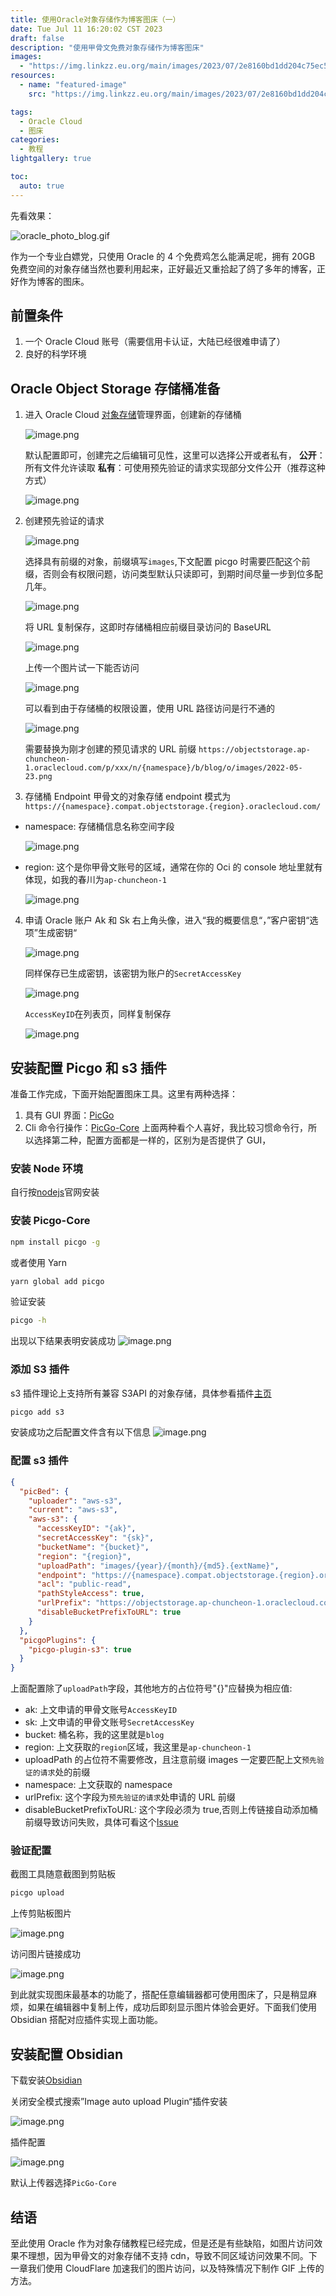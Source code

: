 ```yaml
---
title: 使用Oracle对象存储作为博客图床（一）
date: Tue Jul 11 16:20:02 CST 2023
draft: false
description: "使用甲骨文免费对象存储作为博客图床"
images:
  - "https://img.linkzz.eu.org/main/images/2023/07/2e8160bd1dd204c75ec540bbce0449b3.png"
resources:
  - name: "featured-image"
    src: "https://img.linkzz.eu.org/main/images/2023/07/2e8160bd1dd204c75ec540bbce0449b3.png"

tags:
  - Oracle Cloud
  - 图床
categories:
  - 教程
lightgallery: true

toc:
  auto: true
---
```


先看效果：

![oracle_photo_blog.gif](https://img.linkzz.eu.org/main/images/2023/06/6746b05d3db94d4f5e9dd174a0d73831.gif)

作为一个专业白嫖党，只使用 Oracle 的 4 个免费鸡怎么能满足呢，拥有 20GB
免费空间的对象存储当然也要利用起来，正好最近又重拾起了鸽了多年的博客，正好作为博客的图床。

<!-- more -->

## 前置条件

1. 一个 Oracle Cloud 账号（需要信用卡认证，大陆已经很难申请了）
2. 良好的科学环境

## Oracle Object Storage 存储桶准备

1. 进入 Oracle Cloud
   [对象存储](https://console.ap-chuncheon-1.oraclecloud.com/object-storage/buckets)管理界面，创建新的存储桶

   ![image.png](https://img.linkzz.eu.org/main/images/2023/07/2e8160bd1dd204c75ec540bbce0449b3.png)

   默认配置即可，创建完之后编辑可见性，这里可以选择公开或者私有，
   **公开**：所有文件允许读取
   **私有**：可使用预先验证的请求实现部分文件公开（推荐这种方式）

   ![image.png](https://img.linkzz.eu.org/main/images/2023/07/40096c4fdfbf90922518292d20237ac3.png)

2. 创建预先验证的请求

   ![image.png](https://img.linkzz.eu.org/main/images/2023/07/09d4c0a3290c70273f698dc5d29fd99d.png)

   选择具有前缀的对象，前缀填写`images`,下文配置 picgo
   时需要匹配这个前缀，否则会有权限问题，访问类型默认只读即可，到期时间尽量一步到位多配几年。

   ![image.png](https://img.linkzz.eu.org/main/images/2023/07/6f53d7d3c8cc4abc2c1ed8f3819f4b1b.png)

   将 URL 复制保存，这即时存储桶相应前缀目录访问的 BaseURL

   ![image.png](https://img.linkzz.eu.org/main/images/2023/07/d11281cd23ec1d9931e76826b5339693.png)

   上传一个图片试一下能否访问

   ![image.png](https://img.linkzz.eu.org/main/images/2023/07/f803947dcc9cc5d3678bed1740995af6.png)

   可以看到由于存储桶的权限设置，使用 URL 路径访问是行不通的

   ![image.png](https://img.linkzz.eu.org/main/images/2023/07/38a0255029419d9b1b66bc7e2b0ae25a.png)

   需要替换为刚才创建的预见请求的 URL 前缀
   `https://objectstorage.ap-chuncheon-1.oraclecloud.com/p/xxx/n/{namespace}/b/blog/o/images/2022-05-23.png`

3. 存储桶 Endpoint 甲骨文的对象存储 endpoint
   模式为`https://{namespace}.compat.objectstorage.{region}.oraclecloud.com/`

- namespace: 存储桶信息名称空间字段

  ![image.png](https://img.linkzz.eu.org/main/images/2023/07/87bc00ded688e7a6032829eb38465986.png)

- region: 这个是你甲骨文账号的区域，通常在你的 Oci 的 console
  地址里就有体现，如我的春川为`ap-chuncheon-1`

  ![image.png](https://img.linkzz.eu.org/main/images/2023/07/e1ed2c4899256a527738e62af48deea8.png)

4. 申请 Oracle 账户 Ak 和 Sk
   右上角头像，进入“我的概要信息“，”客户密钥“选项”生成密钥“

   ![image.png](https://img.linkzz.eu.org/main/images/2023/07/a78dd370e5b5ccd75fdbfabe1d48be02.png)

   同样保存已生成密钥，该密钥为账户的`SecretAccessKey`

   ![image.png](https://img.linkzz.eu.org/main/images/2023/07/b893e0be916eadc48c61f025d687a83e.png)

   `AccessKeyID`在列表页，同样复制保存

   ![image.png](https://img.linkzz.eu.org/main/images/2023/07/f73f802dbce811f62ee740a004194777.png)

## 安装配置 Picgo 和 s3 插件

准备工作完成，下面开始配置图床工具。这里有两种选择：

1. 具有 GUI 界面：[PicGo](https://github.com/Molunerfinn/PicGo)
2. Cli 命令行操作：[PicGo-Core](https://github.com/PicGo/PicGo-Core)
   上面两种看个人喜好，我比较习惯命令行，所以选择第二种，配置方面都是一样的，区别为是否提供了
   GUI，

### 安装 Node 环境

自行按[nodejs](https://nodejs.org/zh-cn)官网安装

### 安装 Picgo-Core

```bash
npm install picgo -g
```

或者使用 Yarn

```bash
yarn global add picgo
```

验证安装

```bash
picgo -h
```

出现以下结果表明安装成功
![image.png](https://img.linkzz.eu.org/main/images/2023/07/86ebb4100d6fccadc15da9dd4ac54b2f.png)

### 添加 S3 插件

s3 插件理论上支持所有兼容 S3API
的对象存储，具体参看插件[主页](https://github.com/wayjam/picgo-plugin-s3)

```bash
picgo add s3
```

安装成功之后配置文件含有以下信息
![image.png](https://img.linkzz.eu.org/main/images/2023/07/02cc67a290ac0bcfcdf73e54d98fb949.png)

### 配置 s3 插件

```json
{
  "picBed": {
    "uploader": "aws-s3",
    "current": "aws-s3",
    "aws-s3": {
      "accessKeyID": "{ak}",
      "secretAccessKey": "{sk}",
      "bucketName": "{bucket}",
      "region": "{region}",
      "uploadPath": "images/{year}/{month}/{md5}.{extName}",
      "endpoint": "https://{namespace}.compat.objectstorage.{region}.oraclecloud.com/",
      "acl": "public-read",
      "pathStyleAccess": true,
      "urlPrefix": "https://objectstorage.ap-chuncheon-1.oraclecloud.com/p/{publicKey}/n/{namespace}/b/blog/o",
      "disableBucketPrefixToURL": true
    }
  },
  "picgoPlugins": {
    "picgo-plugin-s3": true
  }
}
```

上面配置除了`uploadPath`字段，其他地方的占位符号"{}"应替换为相应值:

- ak: 上文申请的甲骨文账号`AccessKeyID`
- sk: 上文申请的甲骨文账号`SecretAccessKey`
- bucket: 桶名称，我的这里就是`blog`
- region: 上文获取的`region`区域，我这里是`ap-chuncheon-1`
- uploadPath 的占位符不需要修改，且注意前缀 images
  一定要匹配上文`预先验证的请求`处的前缀
- namespace: 上文获取的 namespace
- urlPrefix: 这个字段为`预先验证的请求`处申请的 URL 前缀
- disableBucketPrefixToURL: 这个字段必须为
  true,否则上传链接自动添加桶前缀导致访问失败，具体可看这个[Issue](https://github.com/wayjam/picgo-plugin-s3/issues/30)

### 验证配置

截图工具随意截图到剪贴板

```bash
picgo upload
```

上传剪贴板图片

![image.png](https://img.linkzz.eu.org/main/images/2023/07/38b3dcbecf01b7745306f1ed0baa658b.png)

访问图片链接成功

![image.png](https://img.linkzz.eu.org/main/images/2023/07/401f1d04985e61ad664dbc0a48580bab.png)

到此就实现图床最基本的功能了，搭配任意编辑器都可使用图床了，只是稍显麻烦，如果在编辑器中复制上传，成功后即刻显示图片体验会更好。下面我们使用
Obsidian 搭配对应插件实现上面功能。

## 安装配置 Obsidian

下载安装[Obsidian](https://obsidian.md/)

关闭安全模式搜索”Image auto upload Plugin“插件安装

![image.png](https://img.linkzz.eu.org/main/images/2023/07/c594d34182e984173701c5b791a80771.png)

插件配置

![image.png](https://img.linkzz.eu.org/main/images/2023/07/b773c31195e62390496bb44ba90f1386.png)

默认上传器选择`PicGo-Core`

## 结语

至此使用 Oracle
作为对象存储教程已经完成，但是还是有些缺陷，如图片访问效果不理想，因为甲骨文的对象存储不支持
cdn，导致不同区域访问效果不同。下一章我们使用 CloudFlare
加速我们的图片访问，以及特殊情况下制作 GIF 上传的方法。
